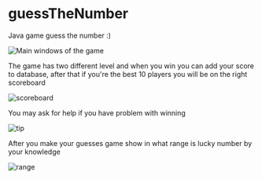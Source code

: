 # guessTheNumber

Java game guess the number :)

![Main windows of the game](https://i.imgur.com/31O6hyt.png)

The game has two different level and when you win you can add your score to database, after that if you're the best 10 players you will be on the right scoreboard

![scoreboard](https://i.imgur.com/HV0hgOk.png)

You may ask for help if you have problem with winning

![tip](https://i.imgur.com/JZ2iBBe.png)

After you make your guesses game show in what range is lucky number by your knowledge

![range](https://i.imgur.com/hhG1C2U.png)
